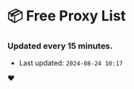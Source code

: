 # :package: Free Proxy List
### Updated every 15 minutes.

- Last updated: `2024-08-24 10:17`

:heart:
